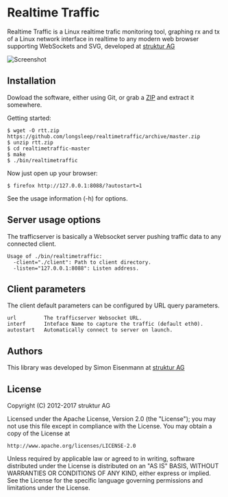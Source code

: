 # Realtime Traffic

Realtime Traffic is a Linux realtime trafic monitoring tool, graphing rx and tx of a Linux network interface in realtime to any modern web browser supporting WebSockets and SVG, developed at [struktur AG](http://www.strukturag.com)

![Screenshot](https://github.com/longsleep/realtimetraffic/raw/master/doc/screen4.png "Example Screenshot")

## Installation

Dowload the software, either using Git, or grab a [ZIP](https://github.com/longsleep/realtimetraffic/archive/master.zip) and extract it somewhere.

Getting started:

    $ wget -O rtt.zip https://github.com/longsleep/realtimetraffic/archive/master.zip
    $ unzip rtt.zip
    $ cd realtimetraffic-master
    $ make
    $ ./bin/realtimetraffic

Now just open up your browser:

    $ firefox http://127.0.0.1:8088/?autostart=1

See the usage information (-h) for options.

## Server usage options

The trafficserver is basically a Websocket server pushing traffic data to any connected client.

```
Usage of ./bin/realtimetraffic:
  -client="./client": Path to client directory.
  -listen="127.0.0.1:8088": Listen address.
```

## Client parameters

The client default parameters can be configured by URL query parameters.

```
url         The trafficserver Websocket URL.
interf      Inteface Name to capture the traffic (default eth0).
autostart   Automatically connect to server on launch.
```

## Authors

This library was developed by Simon Eisenmann at [struktur AG](http://www.strukturag.com)

## License

Copyright (C) 2012-2017 struktur AG

Licensed under the Apache License, Version 2.0 (the "License");
you may not use this file except in compliance with the License.
You may obtain a copy of the License at

    http://www.apache.org/licenses/LICENSE-2.0

Unless required by applicable law or agreed to in writing, software
distributed under the License is distributed on an "AS IS" BASIS,
WITHOUT WARRANTIES OR CONDITIONS OF ANY KIND, either express or implied.
See the License for the specific language governing permissions and
limitations under the License.
